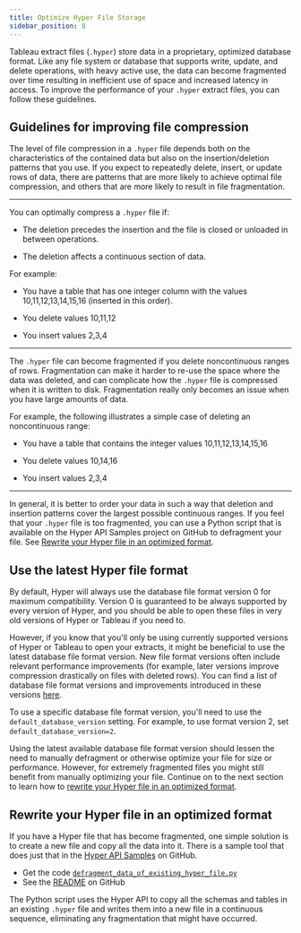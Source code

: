 ```yaml
---
title: Optimize Hyper File Storage
sidebar_position: 8
---
```


Tableau extract files (`.hyper`) store data in a proprietary, optimized database format. Like any file system or database that supports write, update, and delete operations, with heavy active use, the data can become fragmented over time resulting in inefficient use of space and increased latency in access. To improve the performance of your `.hyper` extract files, you can follow these guidelines.

## Guidelines for improving file compression

The level of file compression in a `.hyper` file depends both on the characteristics of the contained data but also on the insertion/deletion patterns that you use. If you expect to repeatedly delete, insert, or update rows of data, there are patterns that are more likely to achieve optimal file compression, and others that are more likely to result in file fragmentation.

---

You can optimally compress a `.hyper` file if:

* The deletion precedes the insertion and the file is closed or unloaded in between operations.

* The deletion affects a continuous section of data.

For example:

* You have a table that has one integer column with the values 10,11,12,13,14,15,16 (inserted in this order).

* You delete values 10,11,12

* You insert values 2,3,4

---

The `.hyper` file can become fragmented if you delete noncontinuous ranges of rows. Fragmentation can make it harder to re-use the space where the data was deleted, and can complicate how the `.hyper` file is compressed when it is written to disk. Fragmentation really only becomes an issue when you have large amounts of data.

For example, the following illustrates a simple case of deleting an noncontinuous range:

* You have a table that contains the integer values 10,11,12,13,14,15,16

* You delete values 10,14,16

* You insert values 2,3,4

---

In general, it is better to order your data in such a way that deletion and insertion patterns cover the largest possible continuous ranges. If you feel that your `.hyper` file is too fragmented, you can use a Python script that is available on the Hyper API Samples project on GitHub to defragment your file. See [Rewrite your Hyper file in an optimized format](#rewrite-your-hyper-file-in-an-optimized-format).

## Use the latest Hyper file format

By default, Hyper will always use the database file format version 0 for maximum compatibility. Version 0 is guaranteed to be always supported by every version of Hyper, and you should be able to open these files in very old versions of Hyper or Tableau if you need to.

However, if you know that you'll only be using currently supported versions of Hyper or Tableau to open your extracts, it might be beneficial to use the latest database file format version. New file format versions often include relevant performance improvements (for example, later versions improve compression drastically on files with deleted rows). You can find a list of database file format versions and improvements introduced in these versions [here](https://help.tableau.com/current/api/hyper_api/en-us/reference/sql/databasesettings.html#DEFAULT_DATABASE_VERSION).

To use a specific database file format version, you'll need to use the `default_database_version` setting. For example, to use format version 2, set `default_database_version=2`.

Using the latest available database file format version should lessen the need to manually defragment or otherwise optimize your file for size or performance. However, for extremely fragmented files you might still benefit from manually optimizing your file. Continue on to the next section to learn how to [rewrite your Hyper file in an optimized format](#rewrite-your-hyper-file-in-an-optimized-format).

## Rewrite your Hyper file in an optimized format

If you have a Hyper file that has become fragmented, one simple solution is to create a new file and copy all the data into it. There is a sample tool that does just that in the [Hyper API Samples](https://github.com/tableau/hyper-api-samples) on GitHub.

* Get the code [`defragment_data_of_existing_hyper_file.py`](https://github.com/tableau/hyper-api-samples/tree/main/Community-Supported/defragment-hyper-file/defragment_data_of_existing_hyper_file.py)
* See the [README](https://github.com/tableau/hyper-api-samples/tree/main/Community-Supported/defragment-hyper-file) on GitHub

The Python script uses the Hyper API to copy all the schemas and tables in an existing `.hyper` file and writes them into a new file in a continuous sequence, eliminating any fragmentation that might have occurred.

